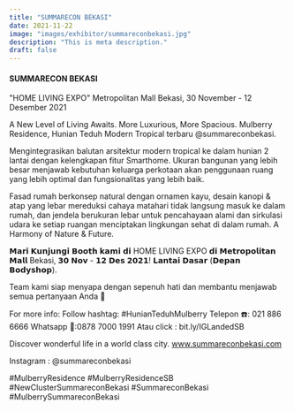 ```yaml
---
title: "SUMMARECON BEKASI"
date: 2021-11-22
image: "images/exhibitor/summareconbekasi.jpg"
description: "This is meta description."
draft: false
---
```


#### SUMMARECON BEKASI

"HOME LIVING EXPO"
Metropolitan Mall Bekasi, 30 November - 12 Desember 2021


A New Level of Living Awaits. More Luxurious, More Spacious.
Mulberry Residence, Hunian Teduh Modern Tropical terbaru @summareconbekasi.

Mengintegrasikan balutan arsitektur modern tropical ke dalam hunian 2 lantai dengan kelengkapan fitur Smarthome. Ukuran bangunan yang lebih besar menjawab kebutuhan keluarga perkotaan akan penggunaan ruang yang lebih optimal dan fungsionalitas yang lebih baik.

Fasad rumah berkonsep natural dengan ornamen kayu, desain kanopi & atap yang lebar mereduksi cahaya matahari tidak langsung masuk ke dalam rumah, dan jendela berukuran lebar untuk pencahayaan alami dan sirkulasi udara ke setiap ruangan menciptakan lingkungan sehat di dalam rumah. A Harmony of Nature & Future.

𝗠𝗮𝗿𝗶 𝗞𝘂𝗻𝗷𝘂𝗻𝗴𝗶 𝗕𝗼𝗼𝘁𝗵 𝗸𝗮𝗺𝗶 𝗱𝗶 HOME LIVING EXPO 𝗱𝗶 𝗠𝗲𝘁𝗿𝗼𝗽𝗼𝗹𝗶𝘁𝗮𝗻 𝗠𝗮𝗹𝗹 Bekasi, 𝟯𝟬 𝗡𝗼𝘃 - 𝟭𝟮 𝗗𝗲𝘀 𝟮𝟬𝟮𝟭! 𝗟𝗮𝗻𝘁𝗮𝗶 𝗗𝗮𝘀𝗮𝗿  (𝗗𝗲𝗽𝗮𝗻 𝗕𝗼𝗱𝘆𝘀𝗵𝗼𝗽).

Team kami siap menyapa dengan sepenuh hati dan membantu menjawab semua pertanyaan Anda  🙏

For more info:
Follow hashtag: #HunianTeduhMulberry
Telepon ☎️: 021 886 6666
Whatsapp 📱:0878 7000 1991
Atau click : bit.ly/IGLandedSB

Discover wonderful life in a world class city.
www.summareconbekasi.com


Instagram : @summareconbekasi

#MulberryResidence #MulberryResidenceSB #NewClusterSummareconBekasi #SummareconBekasi #MulberrySummareconBekasi
